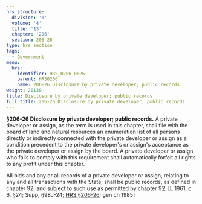 ```yaml
---
hrs_structure:
  division: '1'
  volume: '4'
  title: '13'
  chapter: '206'
  section: 206-26
type: hrs_section
tags:
  - Government
menu:
  hrs:
    identifier: HRS_0206-0026
    parent: HRS0206
    name: 206-26 Disclosure by private developer; public records
weight: 20130
title: Disclosure by private developer; public records
full_title: 206-26 Disclosure by private developer; public records
---
```

**§206-26 Disclosure by private developer; public records.** A private developer or assign, as the term is used in this chapter, shall file with the board of land and natural resources an enumeration list of all persons directly or indirectly connected with the private developer or assign as a condition precedent to the private developer's or assign's acceptance as the private developer or assign by the board. A private developer or assign who fails to comply with this requirement shall automatically forfeit all rights to any profit under this chapter.

All bids and any or all records of a private developer or assign, relating to any and all transactions with the State, shall be public records, as defined in chapter 92, and subject to such use as permitted by chapter 92\. [L 1961, c 6, §24; Supp, §98J-24; [HRS §206-26](/title-13/chapter-206/section-206-26/); gen ch 1985]